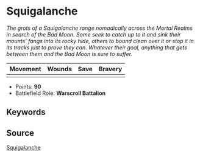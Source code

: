 # Squigalanche

_The grots of a Squigalanche range nomadically across the Mortal Realms in search of the Bad Moon. Some seek to catch up to it and sink their mounts’ fangs into its rocky hide, others to bound clean over it or stop it in its tracks just to prove they can. Whatever their goal, anything that gets between them and the Bad Moon is sure to suffer._


| Movement | Wounds | Save | Bravery |
|:--------:|:------:|:----:|:-------:|
|  |  |  |  |

* Points: **90**
* Battlefield Role: **Warscroll Battalion**

## Keywords



## Source

[Squigalanche](https://wahapedia.ru/aos3/factions/gloomspite-gitz/Squigalanche)
